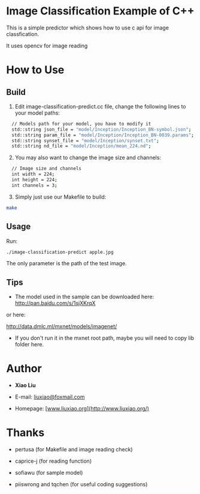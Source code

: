 # Image Classification Example of C++
This is a simple predictor which shows how to use c api for image classfication.

It uses opencv for image reading

# How to Use

## Build
1. Edit image-classification-predict.cc file, change the following lines to your model paths:
  ```bash
    // Models path for your model, you have to modify it
    std::string json_file = "model/Inception/Inception_BN-symbol.json";
    std::string param_file = "model/Inception/Inception_BN-0039.params";
    std::string synset_file = "model/Inception/synset.txt";
    std::string nd_file = "model/Inception/mean_224.nd";
  ```

2. You may also want to change the image size and channels:  
  ```bash
    // Image size and channels
    int width = 224;
    int height = 224;
    int channels = 3;
  ```
  
3. Simply just use our Makefile to build:
  ```bash
  make
  ```

## Usage
Run:
  ```bash
  ./image-classification-predict apple.jpg
  ```
The only parameter is the path of the test image.  

## Tips
* The model used in the sample can be downloaded here:
http://pan.baidu.com/s/1sjXKrqX

or here:

http://data.dmlc.ml/mxnet/models/imagenet/

* If you don't run it in the mxnet root path, maybe you will need to copy lib folder here.

# Author
* **Xiao Liu**

* E-mail: liuxiao@foxmail.com

* Homepage: [www.liuxiao.org](http://www.liuxiao.org/)

# Thanks
* pertusa (for Makefile and image reading check)

* caprice-j (for reading function)

* sofiawu (for sample model)

* piiswrong and tqchen (for useful coding suggestions)


